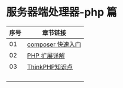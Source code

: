 # 服务器端处理器-php 篇


| 序号 | 章节链接 |
| - | - |
| 01 | [composer 快速入门](./01-composer快速入门.md) |
| 02 | [PHP 扩展详解](./03-php扩展详解.md) |
| 03 | [ThinkPHP知识点](./ThinkPHP/README.md) |
|   |   |
|   |   |
|   |   |
|   |   |
